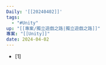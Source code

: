 ```yaml
---
Daily: '[[20240402]]'
tags:
  - "#Unity"
up: "[[專案/獨立遊戲之路|獨立遊戲之路]]"
專案: "[[Unity]]"
date: 2024-04-02
---
```

- [1]                                                           
